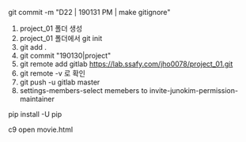 git commit -m "D22 | 190131 PM | make gitignore"



1. project_01 폴더 생성
2. project_01 폴더에서 git init
3. git add .
4. git commit "190130|project"
5. git remote add gitlab https://lab.ssafy.com/jho0078/project_01.git
6. git remote -v 로 확인
7. git push -u gitlab master
8. settings-members-select memebers to invite-junokim-permission-maintainer

pip install -U pip

c9 open movie.html

